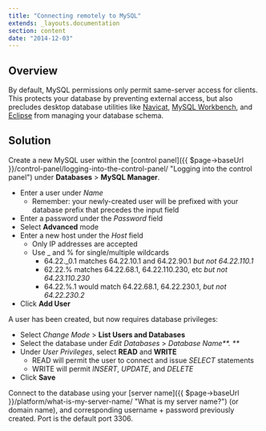 ```yaml
---
title: "Connecting remotely to MySQL"
extends: _layouts.documentation
section: content
date: "2014-12-03"
---
```


## Overview

By default, MySQL permissions only permit same-server access for clients. This protects your database by preventing external access, but also precludes desktop database utilities like [Navicat](http://navicat.com/), [MySQL Workbench](http://www.mysql.com/products/workbench/), and [Eclipse](https://eclipse.org/pdt/) from managing your database schema.

## Solution

Create a new MySQL user within the [control panel]({{ $page->baseUrl }}/control-panel/logging-into-the-control-panel/ "Logging into the control panel") under **Databases** > **MySQL Manager**.

- Enter a user under _Name_
    - Remember: your newly-created user will be prefixed with your database prefix that precedes the input field
- Enter a password under the _Password_ field
- Select **Advanced** mode
- Enter a new host under the _Host_ field
    - Only IP addresses are accepted
    - Use \_ and % for single/multiple wildcards
        - 64.22.\_0.1 matches 64.22.10.1 and 64.22.90.1 _but not 64.22.110.1_
        - 62.22.% matches 64.22.68.1, 64.22.110.230, etc _but not 64.23.110.230_
        - 64.22.%.1 would match 64.22.68.1, 64.22.230.1, _but not 64.22.230.2_
- Click **Add User**

A user has been created, but now requires database privileges:

- Select _Change Mode_ > **List Users and Databases**
- Select the database under _Edit Databases_ > _Database Name**. **_
- Under _User Privileges_, select **READ** and **WRITE**
    - READ will permit the user to connect and issue _SELECT_ statements
    - WRITE will permit _INSERT_, _UPDATE_, and _DELETE_
- Click **Save**

Connect to the database using your [server name]({{ $page->baseUrl }}/platform/what-is-my-server-name/ "What is my server name?") (or domain name), and corresponding username + password previously created. Port is the default port 3306.
